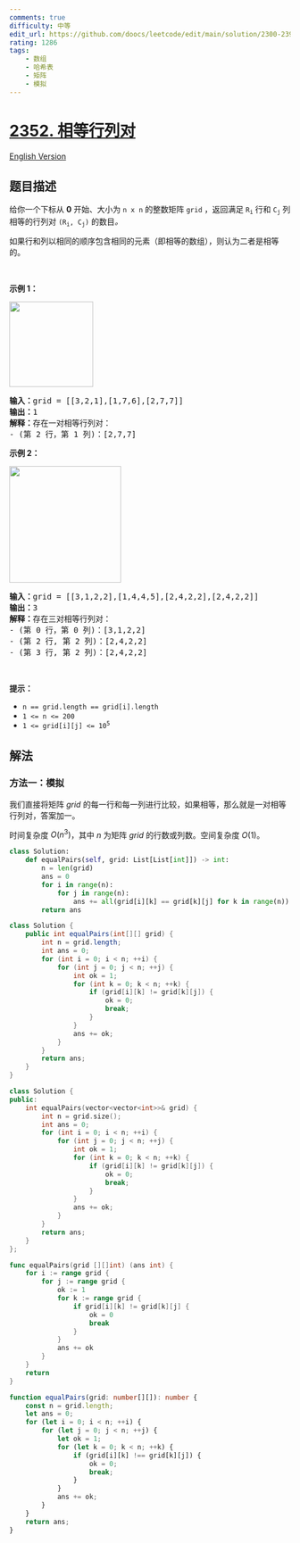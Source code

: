 ```yaml
---
comments: true
difficulty: 中等
edit_url: https://github.com/doocs/leetcode/edit/main/solution/2300-2399/2352.Equal%20Row%20and%20Column%20Pairs/README.md
rating: 1286
tags:
    - 数组
    - 哈希表
    - 矩阵
    - 模拟
---
```


# [2352. 相等行列对](https://leetcode.cn/problems/equal-row-and-column-pairs)

[English Version](/solution/2300-2399/2352.Equal%20Row%20and%20Column%20Pairs/README_EN.md)

## 题目描述

<!-- 这里写题目描述 -->

<p>给你一个下标从 <strong>0</strong> 开始、大小为 <code>n x n</code> 的整数矩阵 <code>grid</code> ，返回满足 <code>R<sub>i</sub></code><em> </em>行和<em> </em><code>C<sub>j</sub></code><em> </em>列相等的行列对<em> </em><code>(R<sub>i</sub>, C<sub>j</sub>)</code><em> </em>的数目<em>。</em></p>

<p>如果行和列以相同的顺序包含相同的元素（即相等的数组），则认为二者是相等的。</p>

<p>&nbsp;</p>

<p><strong>示例 1：</strong></p>

<p><img alt="" src="https://fastly.jsdelivr.net/gh/doocs/leetcode@main/solution/2300-2399/2352.Equal%20Row%20and%20Column%20Pairs/images/ex1.jpg" style="width: 150px; height: 153px;" /></p>

<pre>
<strong>输入：</strong>grid = [[3,2,1],[1,7,6],[2,7,7]]
<strong>输出：</strong>1
<strong>解释：</strong>存在一对相等行列对：
- (第 2 行，第 1 列)：[2,7,7]
</pre>

<p><strong>示例 2：</strong></p>

<p><img alt="" src="https://fastly.jsdelivr.net/gh/doocs/leetcode@main/solution/2300-2399/2352.Equal%20Row%20and%20Column%20Pairs/images/ex2.jpg" style="width: 200px; height: 209px;" /></p>

<pre>
<strong>输入：</strong>grid = [[3,1,2,2],[1,4,4,5],[2,4,2,2],[2,4,2,2]]
<strong>输出：</strong>3
<strong>解释：</strong>存在三对相等行列对：
- (第 0 行，第 0 列)：[3,1,2,2]
- (第 2 行, 第 2 列)：[2,4,2,2]
- (第 3 行, 第 2 列)：[2,4,2,2]
</pre>

<p>&nbsp;</p>

<p><strong>提示：</strong></p>

<ul>
	<li><code>n == grid.length == grid[i].length</code></li>
	<li><code>1 &lt;= n &lt;= 200</code></li>
	<li><code>1 &lt;= grid[i][j] &lt;= 10<sup>5</sup></code></li>
</ul>

## 解法

### 方法一：模拟

我们直接将矩阵 $grid$ 的每一行和每一列进行比较，如果相等，那么就是一对相等行列对，答案加一。

时间复杂度 $O(n^3)$，其中 $n$ 为矩阵 $grid$ 的行数或列数。空间复杂度 $O(1)$。

<!-- tabs:start -->

```python
class Solution:
    def equalPairs(self, grid: List[List[int]]) -> int:
        n = len(grid)
        ans = 0
        for i in range(n):
            for j in range(n):
                ans += all(grid[i][k] == grid[k][j] for k in range(n))
        return ans
```

```java
class Solution {
    public int equalPairs(int[][] grid) {
        int n = grid.length;
        int ans = 0;
        for (int i = 0; i < n; ++i) {
            for (int j = 0; j < n; ++j) {
                int ok = 1;
                for (int k = 0; k < n; ++k) {
                    if (grid[i][k] != grid[k][j]) {
                        ok = 0;
                        break;
                    }
                }
                ans += ok;
            }
        }
        return ans;
    }
}
```

```cpp
class Solution {
public:
    int equalPairs(vector<vector<int>>& grid) {
        int n = grid.size();
        int ans = 0;
        for (int i = 0; i < n; ++i) {
            for (int j = 0; j < n; ++j) {
                int ok = 1;
                for (int k = 0; k < n; ++k) {
                    if (grid[i][k] != grid[k][j]) {
                        ok = 0;
                        break;
                    }
                }
                ans += ok;
            }
        }
        return ans;
    }
};
```

```go
func equalPairs(grid [][]int) (ans int) {
	for i := range grid {
		for j := range grid {
			ok := 1
			for k := range grid {
				if grid[i][k] != grid[k][j] {
					ok = 0
					break
				}
			}
			ans += ok
		}
	}
	return
}
```

```ts
function equalPairs(grid: number[][]): number {
    const n = grid.length;
    let ans = 0;
    for (let i = 0; i < n; ++i) {
        for (let j = 0; j < n; ++j) {
            let ok = 1;
            for (let k = 0; k < n; ++k) {
                if (grid[i][k] !== grid[k][j]) {
                    ok = 0;
                    break;
                }
            }
            ans += ok;
        }
    }
    return ans;
}
```

<!-- tabs:end -->

<!-- end -->
